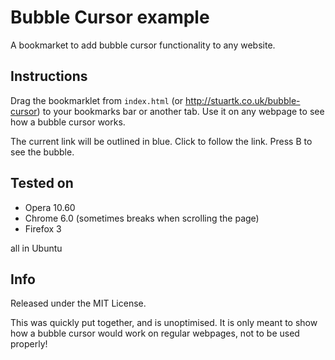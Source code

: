Bubble Cursor example
=====================

A bookmarket to add bubble cursor functionality to any website.

Instructions
------------
Drag the bookmarklet from `index.html` (or http://stuartk.co.uk/bubble-cursor)
to your bookmarks bar or another tab. Use it on any webpage to see how a bubble
cursor works.

The current link will be outlined in blue. Click to follow the link. Press B to
see the bubble.

Tested on
---------
 * Opera 10.60
 * Chrome 6.0 (sometimes breaks when scrolling the page)
 * Firefox 3

all in Ubuntu

Info
----

Released under the MIT License.

This was quickly put together, and is unoptimised. It is only meant to show how
a bubble cursor would work on regular webpages, not to be used properly!
